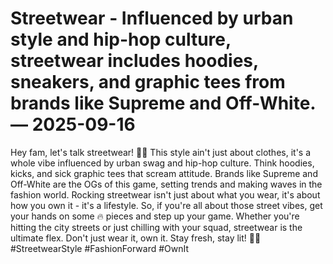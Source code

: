 # Streetwear - Influenced by urban style and hip-hop culture, streetwear includes hoodies, sneakers, and graphic tees from brands like Supreme and Off-White. — 2025-09-16

Hey fam, let's talk streetwear! 🌆✨ This style ain't just about clothes, it's a whole vibe influenced by urban swag and hip-hop culture. Think hoodies, kicks, and sick graphic tees that scream attitude. Brands like Supreme and Off-White are the OGs of this game, setting trends and making waves in the fashion world. Rocking streetwear isn't just about what you wear, it's about how you own it - it's a lifestyle. So, if you're all about those street vibes, get your hands on some 🔥 pieces and step up your game. Whether you're hitting the city streets or just chilling with your squad, streetwear is the ultimate flex. Don't just wear it, own it. Stay fresh, stay lit! 💯👊 #StreetwearStyle #FashionForward #OwnIt